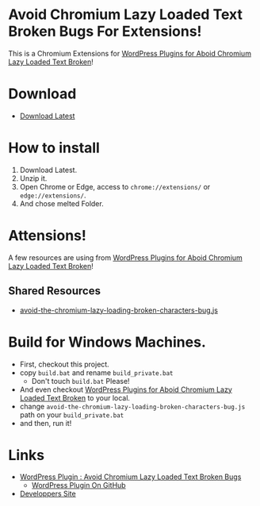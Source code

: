 # Avoid Chromium Lazy Loaded Text Broken Bugs For Extensions!
This is a Chromium Extensions for [WordPress Plugins for Aboid Chromium Lazy Loaded Text Broken](https://github.com/ganohr/avoid-chromium-lazy-loaded-text-broken)!

# Download
* [Download Latest](https://github.com/ganohr/avoid-chromium-lazy-loaded-text-broken-extensions/raw/main/release/chromium/Aclltbbe.zip)

# How to install
1. Download Latest.
1. Unzip it.
1. Open Chrome or Edge, access to `chrome://extensions/` or `edge://extensions/`.
1. And chose melted Folder.

# Attensions!
A few resources are using from [WordPress Plugins for Aboid Chromium Lazy Loaded Text Broken](https://github.com/ganohr/avoid-chromium-lazy-loaded-text-broken)!

## Shared Resources
* [avoid-the-chromium-lazy-loading-broken-characters-bug.js](https://github.com/ganohr/avoid-chromium-lazy-loaded-text-broken/blob/main/avoid-the-chromium-lazy-loading-broken-characters-bug.js)

# Build for Windows Machines.
* First, checkout this project.
* copy `build.bat` and rename `build_private.bat`
  * Don't touch `build.bat` Please!
* And even checkout [WordPress Plugins for Aboid Chromium Lazy Loaded Text Broken](https://github.com/ganohr/avoid-chromium-lazy-loaded-text-broken) to your local.
* change `avoid-the-chromium-lazy-loading-broken-characters-bug.js` path on your `build_private.bat`
* and then, run it!

# Links
* [WordPress Plugin : Avoid Chromium Lazy Loaded Text Broken Bugs](https://wordpress.org/plugins/avoid-the-chromium-lazy-loading-broken-characters-bug/)
  * [WordPress Plugin On GitHub](https://github.com/ganohr/avoid-chromium-lazy-loaded-text-broken)
* [Developpers Site](https://ganohr.net/)

